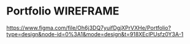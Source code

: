 # Portfolio WIREFRAME
https://www.figma.com/file/Oh6j3DQ7yuifDgjXPrVXHe/Portfolio?type=design&node-id=0%3A1&mode=design&t=918XEclPUsfz0Y3A-1

